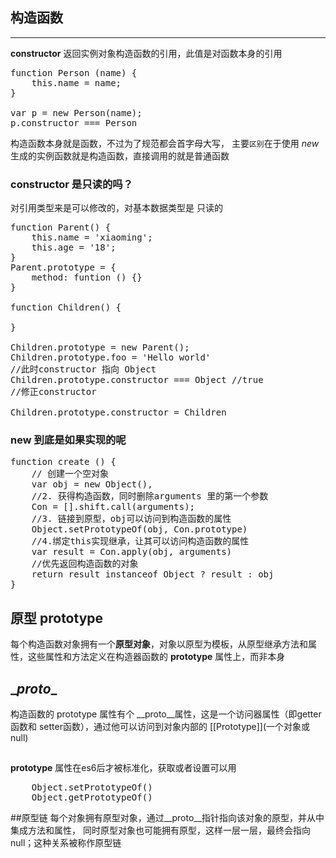 ## 构造函数
---
**constructor** 返回实例对象构造函数的引用，此值是对函数本身的引用
<pre>
function Person (name) {
    this.name = name;
}

var p = new Person(name);
p.constructor === Person
</pre>
构造函数本身就是函数，不过为了规范都会首字母大写， 主要`区别`在于使用 *new* 生成的实例函数就是构造函数，直接调用的就是普通函数 

### constructor 是只读的吗？
对引用类型来是可以修改的，对基本数据类型是 只读的
<pre>
function Parent() {
    this.name = 'xiaoming';
    this.age = '18';
}
Parent.prototype = {
    method: funtion () {}
}

function Children() {

}

Children.prototype = new Parent();
Children.prototype.foo = 'Hello world'
//此时constructor 指向 Object
Children.prototype.constructor === Object //true
//修正constructor

Children.prototype.constructor = Children
</pre>

### new 到底是如果实现的呢
<pre>
function create () {
    // 创建一个空对象
    var obj = new Object(),
    //2. 获得构造函数，同时删除arguments 里的第一个参数
    Con = [].shift.call(arguments);
    //3. 链接到原型，obj可以访问到构造函数的属性
    Object.setPrototypeOf(obj, Con.prototype)
    //4.绑定this实现继承，让其可以访问构造函数的属性
    var result = Con.apply(obj, arguments)
    //优先返回构造函数的对象
    return result instanceof Object ? result : obj
}
</pre>
## 原型 prototype
每个构造函数对象拥有一个**原型对象**，对象以原型为模板，从原型继承方法和属性，这些属性和方法定义在构造器函数的 **prototype** 属性上，而非本身

## \__proto__
构造函数的 prototype 属性有个 \__proto__属性，这是一个访问器属性（即getter 函数和 setter函数），通过他可以访问到对象内部的 [[Prototype]]\(一个对象或null)
##
__prototype__ 属性在es6后才被标准化，获取或者设置可以用
<pre>
    Object.setPrototypeOf()
    Object.getPrototypeOf()
</pre>

##原型链
每个对象拥有原型对象，通过__proto__指针指向该对象的原型，并从中集成方法和属性， 同时原型对象也可能拥有原型，这样一层一层，最终会指向null；这种关系被称作原型链


